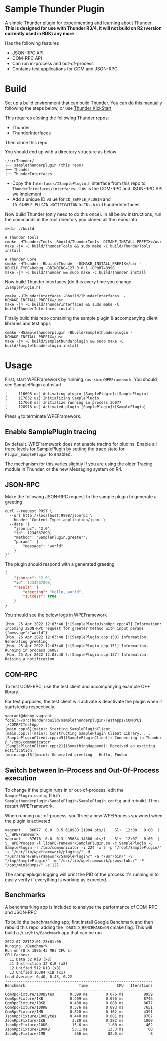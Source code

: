 # Sample Thunder Plugin
A simple Thunder plugin for experimenting and learning about Thunder. **This is designed for use with Thunder R3/4, it will not build on R2 (version currently used in RDK) any more**

Has the following features
* JSON-RPC API
* COM-RPC API
* Can run in-process and out-of-process
* Contains test applications for COM and JSON-RPC

# Build
Set up a build environment that can build Thunder. You can do this manually following the steps below, or use [Thunder KickStart](https://github.com/WebPlatformForEmbedded/ThunderKickStart/)

This requires cloning the following Thunder repos:

* Thunder
* ThunderInterfaces

Then clone this repo.

You should end up with a directory structure as below

```
~/srcThunder/
├── samplethunderplugin (this repo)
├── Thunder
├── ThunderInterfaces
```

* Copy the `Interfaces/ISamplePlugin.h` interface from this repo to `ThunderInterfaces/interfaces`. This is the COM-RPC and JSON-RPC API we implement
* Add a unique ID value for `ID_SAMPLE_PLUGIN` and `ID_SAMPLE_PLUGIN_NOTIFICATION` to `IDs.h` in ThunderInterfaces

Now build Thunder (only need to do this once). In all below instructions, run the commands in the root directory you cloned all the repos into

```shell
mkdir ./build

# Thunder Tools
cmake -HThunder/Tools -Bbuild/ThunderTools -DCMAKE_INSTALL_PREFIX=/usr
make -j4 -C build/ThunderTools && sudo make -C build/ThunderTools install

# Thunder Core
cmake -HThunder -Bbuild/Thunder -DCMAKE_INSTALL_PREFIX=/usr -DBUILD_TYPE=Debug -DBINDING=127.0.0.1 -DPORT=9998
make -j4 -C build/Thunder && sudo make -C build/Thunder install
```

Now build Thunder interfaces (do this every time you change `ISamplePlugin.h`)
```shell
cmake -HThunderInterfaces -Bbuild/ThunderInterfaces  -DCMAKE_INSTALL_PREFIX=/usr
make -j4 -C build/ThunderInterfaces && sudo make -C build/ThunderInterfaces install
```

Finally build this repo containing the sample plugin & accompanying client libraries and test apps
```
cmake -HSamplethunderplugin -Bbuild/Samplethunderplugin -DCMAKE_INSTALL_PREFIX=/usr
make -j4 -C build/Samplethunderplugin && sudo make -C build/Samplethunderplugin install
```

# Usage
First, start WPEFramework by running `/usr/bin/WPEFramework`. You should see SamplePlugin autostart

```
[     116698 us] Activating plugin [SamplePlugin]:[SamplePlugin]
[     117632 us] Initializing SamplePlugin
[     117668 us] Initialize running in process 36077
[     128978 us] Activated plugin [SamplePlugin]:[SamplePlugin]
```

Press `q` to terminate WPEFramework.

## Enable SamplePlugin tracing
By default, WPEFramework does not enable tracing for plugins. Enable all trace levels for SamplePlugin by setting the trace state for `Plugin_SamplePlugin` to enabled.

The mechanism for this varies slightly if you are using the older Tracing module in Thunder, or the new Messaging system on R4.

## JSON-RPC
Make the following JSON-RPC request to the sample plugin to generate a greeting

```
curl --request POST \
  --url http://localhost:9998/jsonrpc \
  --header 'Content-Type: application/json' \
  --data '{
	"jsonrpc": "2.0",
	"id": 1234567890,
	"method": "SamplePlugin.greeter",
	"params": {
		"message": "world"
	}
}'
```
The plugin should respond with a generated greeting
```json
{
	"jsonrpc": "2.0",
	"id": 1234567890,
	"result": {
		"greeting": "Hello, world",
		"success": true
	}
}
```

You should see the below logs in WPEFramework

```
[Mon, 25 Apr 2022 12:03:40 ]:[SamplePluginJsonRpc.cpp:47] Information: Incoming JSON-RPC request for greeter method with input params {"message":"world"}
[Mon, 25 Apr 2022 12:03:40 ]:[SamplePlugin.cpp:150] Information: Generating greeting
[Mon, 25 Apr 2022 12:03:40 ]:[SamplePlugin.cpp:151] Information: Running in process 36087
[Mon, 25 Apr 2022 12:03:40 ]:[SamplePlugin.cpp:137] Information: Raising a notification
```

## COM-RPC
To test COM-RPC, use the test client and accompanying example C++ library.

For test purposes, the test client will activate & deactivate the plugin when it starts/exits respectively.

```shell
vagrant@dobby-vagrant-focal:~/srcThunder/build/samplethunderplugin/TestApps/COMRPC$ ./COMRPCTestApp 
[main.cpp:6](main): Starting SamplePluginClient
[main.cpp:7](main): Constructing SamplePlugin Client Library. . .
[SamplePluginClient.cpp:49](SamplePluginClient): Connecting to Thunder @ '/tmp/communicator'
[SamplePluginClient.cpp:21](SomethingHappend): Received an exciting notification!
[main.cpp:16](main): Generated greeting - Hello, Foobar
```

## Switch between In-Process and Out-Of-Process execution
To change if the plugin runs in or out-of-process, edit the `SamplePlugin.config` file in `Samplethunderplugin/SamplePlugin/SamplePlugin.config` and rebuild. Then restart WPEFramework.

When running out-of-process, you'll see a new WPEProcess spawned when the plugin is activated
```
vagrant    36077  0.0  0.5 618988 21904 pts/1    Sl+  12:00   0:00  |           \_ WPEFramework
vagrant    37676  0.0  0.3  95684 14360 pts/1    Sl+  12:07   0:00  |               \_ WPEProcess -l libWPEFrameworkSamplePlugin.so -c SamplePlugin -C SamplePlugin -r /tmp/communicator -i 224 -x 5 -p "/root/SamplePlugin/" -s "/usr/lib/wpeframework/plugins/" -d "/usr/share/WPEFramework/SamplePlugin/" -a "/usr/bin/" -v "/tmp/SamplePlugin/" -m "/usr/lib/wpeframework/proxystubs/" -P "/opt/minidumps/" -e 127
```

The sampleplugin logging will print the PID of the process it's running in to easily verify if everything is working as expected.

## Benchmarks
A benchmarking app is included to analyse the performance of COM-RPC and JSON-RPC

To build the benchmarking app, first install Google Benchmark and then rebuild this repo, adding the `-DBUILD_BENCHMARK=ON` cmake flag. This will build a `/usr/bin/Benchmark` app that can be run

```
2022-07-28T12:01:23+01:00
Running ./Benchmark
Run on (8 X 1896.43 MHz CPU s)
CPU Caches:
  L1 Data 32 KiB (x8)
  L1 Instruction 32 KiB (x8)
  L2 Unified 512 KiB (x8)
  L3 Unified 16384 KiB (x1)
Load Average: 0.40, 0.43, 0.22
------------------------------------------------------------------
Benchmark                        Time             CPU   Iterations
------------------------------------------------------------------
ComRpcFixture/100Bytes       0.399 ms        0.076 ms         8959
ComRpcFixture/1KB            0.409 ms        0.076 ms         8746
ComRpcFixture/10KB           0.438 ms        0.083 ms         8677
ComRpcFixture/100KB          0.576 ms        0.093 ms         7651
ComRpcFixture/1MB            0.820 ms        0.162 ms         4391
JsonRpcFixture/100Bytes      0.440 ms        0.081 ms         8707
JsonRpcFixture/1KB            3.80 ms        0.282 ms         1000
JsonRpcFixture/10KB           15.6 ms         1.60 ms          462
JsonRpcFixture/100KB          53.1 ms         13.3 ms           60
JsonRpcFixture/1MB             366 ms         82.0 ms            8
```